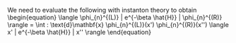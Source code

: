 We need to evaluate the following with instanton theory to obtain 
\begin{equation}
\langle \phi_{n}^{(L)} | e^{-\beta \hat{H}} | \phi_{n}^{(R)} \rangle
= \int \: \text{d}\mathbf{x} \phi_{n}^{(L)}(x') \phi_{n}^{(R)}(x'')  \langle x' | e^{-\beta \hat{H}}  | x'' \rangle
\end{equation}
